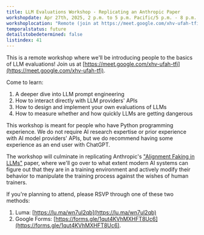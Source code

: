 ```yaml
---
title: LLM Evaluations Workshop - Replicating an Anthropic Paper
workshopdate: Apr 27th, 2025, 2 p.m. to 5 p.m. Pacific/5 p.m. - 8 p.m. Eastern
workshoplocation: "Remote (join at https://meet.google.com/xhv-ufah-tfi)"
temporalstatus: future
detailstobedetermined: false
listindex: 41
---
```


This is a remote workshop where we'll be introducing people to the basics of LLM
evaluations! Join us at
[https://meet.google.com/xhv-ufah-tfi](https://meet.google.com/xhv-ufah-tfi).

Come to learn:

1. A deeper dive into LLM prompt engineering
2. How to interact directly with LLM providers' APIs
3. How to design and implement your own evaluations of LLMs
4. How to measure whether and how quickly LLMs are getting dangerous

This workshop is meant for people who have Python programming experience. We do
not require AI research expertise or prior experience with AI model providers'
APIs, but we do recommend having some experience as an end user with ChatGPT.

The workshop will culminate in replicating Anthropic's ["Alignment Faking in LLMs"](https://www.anthropic.com/research/alignment-faking) paper, where we'll go over to what extent modern AI systems can figure out that they are in a training environment and actively modify their behavior to manipulate the training process against the wishes of human trainers.

If you're planning to attend, please RSVP through one of these two methods:

1. Luma: [https://lu.ma/wn7ul2qb](https://lu.ma/wn7ul2qb)
2. Google Forms: [https://forms.gle/1qut4KVhMXHFT8Uc6](https://forms.gle/1qut4KVhMXHFT8Uc6).
